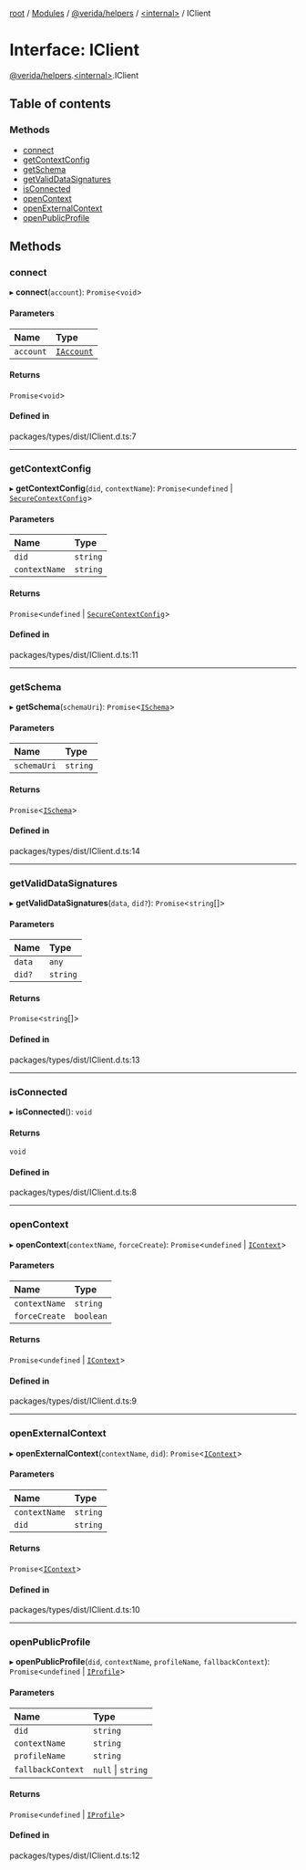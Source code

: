 [root](../README.md) / [Modules](../modules.md) / [@verida/helpers](../modules/verida_helpers.md) / [<internal\>](../modules/verida_helpers._internal_.md) / IClient

# Interface: IClient

[@verida/helpers](../modules/verida_helpers.md).[<internal\>](../modules/verida_helpers._internal_.md).IClient

## Table of contents

### Methods

- [connect](verida_helpers._internal_.IClient.md#connect)
- [getContextConfig](verida_helpers._internal_.IClient.md#getcontextconfig)
- [getSchema](verida_helpers._internal_.IClient.md#getschema)
- [getValidDataSignatures](verida_helpers._internal_.IClient.md#getvaliddatasignatures)
- [isConnected](verida_helpers._internal_.IClient.md#isconnected)
- [openContext](verida_helpers._internal_.IClient.md#opencontext)
- [openExternalContext](verida_helpers._internal_.IClient.md#openexternalcontext)
- [openPublicProfile](verida_helpers._internal_.IClient.md#openpublicprofile)

## Methods

### connect

▸ **connect**(`account`): `Promise`<`void`\>

#### Parameters

| Name | Type |
| :------ | :------ |
| `account` | [`IAccount`](verida_helpers._internal_.IAccount.md) |

#### Returns

`Promise`<`void`\>

#### Defined in

packages/types/dist/IClient.d.ts:7

___

### getContextConfig

▸ **getContextConfig**(`did`, `contextName`): `Promise`<`undefined` \| [`SecureContextConfig`](verida_helpers._internal_.SecureContextConfig.md)\>

#### Parameters

| Name | Type |
| :------ | :------ |
| `did` | `string` |
| `contextName` | `string` |

#### Returns

`Promise`<`undefined` \| [`SecureContextConfig`](verida_helpers._internal_.SecureContextConfig.md)\>

#### Defined in

packages/types/dist/IClient.d.ts:11

___

### getSchema

▸ **getSchema**(`schemaUri`): `Promise`<[`ISchema`](verida_helpers._internal_.ISchema.md)\>

#### Parameters

| Name | Type |
| :------ | :------ |
| `schemaUri` | `string` |

#### Returns

`Promise`<[`ISchema`](verida_helpers._internal_.ISchema.md)\>

#### Defined in

packages/types/dist/IClient.d.ts:14

___

### getValidDataSignatures

▸ **getValidDataSignatures**(`data`, `did?`): `Promise`<`string`[]\>

#### Parameters

| Name | Type |
| :------ | :------ |
| `data` | `any` |
| `did?` | `string` |

#### Returns

`Promise`<`string`[]\>

#### Defined in

packages/types/dist/IClient.d.ts:13

___

### isConnected

▸ **isConnected**(): `void`

#### Returns

`void`

#### Defined in

packages/types/dist/IClient.d.ts:8

___

### openContext

▸ **openContext**(`contextName`, `forceCreate`): `Promise`<`undefined` \| [`IContext`](verida_helpers._internal_.IContext.md)\>

#### Parameters

| Name | Type |
| :------ | :------ |
| `contextName` | `string` |
| `forceCreate` | `boolean` |

#### Returns

`Promise`<`undefined` \| [`IContext`](verida_helpers._internal_.IContext.md)\>

#### Defined in

packages/types/dist/IClient.d.ts:9

___

### openExternalContext

▸ **openExternalContext**(`contextName`, `did`): `Promise`<[`IContext`](verida_helpers._internal_.IContext.md)\>

#### Parameters

| Name | Type |
| :------ | :------ |
| `contextName` | `string` |
| `did` | `string` |

#### Returns

`Promise`<[`IContext`](verida_helpers._internal_.IContext.md)\>

#### Defined in

packages/types/dist/IClient.d.ts:10

___

### openPublicProfile

▸ **openPublicProfile**(`did`, `contextName`, `profileName`, `fallbackContext`): `Promise`<`undefined` \| [`IProfile`](verida_helpers._internal_.IProfile.md)\>

#### Parameters

| Name | Type |
| :------ | :------ |
| `did` | `string` |
| `contextName` | `string` |
| `profileName` | `string` |
| `fallbackContext` | ``null`` \| `string` |

#### Returns

`Promise`<`undefined` \| [`IProfile`](verida_helpers._internal_.IProfile.md)\>

#### Defined in

packages/types/dist/IClient.d.ts:12

